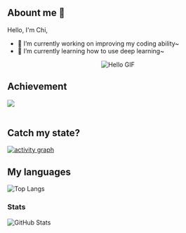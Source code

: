 ## Abount me 👋

<!--
**zc-edu/zc-edu** is a ✨ _special_ ✨ repository because its `README.md` (this file) appears on your GitHub profile.

Here are some ideas to get you started:

- 🔭 I’m currently working on ...
- 🌱 I’m currently learning ...
- 👯 I’m looking to collaborate on ...
- 🤔 I’m looking for help with ...
- 💬 Ask me about ...
- 📫 How to reach me: ...
- 😄 Pronouns: ...
- ⚡ Fun fact: ...
-->
Hello, I'm Chi, 
- 🔭 I’m currently working on improving my coding ability~
- 🌱 I’m currently learning how to use deep learning~

<div align="center">
    <img src="https://media.giphy.com/media/Z21HJj2kz9uBG/giphy.gif?cid=82a1493b6b2jhkohk3t87137qfikqug4smrgp71t2hk015ee&ep=v1_gifs_trending&rid=giphy.gif&ct=g" alt="Hello GIF">
</div>

## Achievement

<p>
  <img align="left" src="https://github-profile-trophy.vercel.app/?username=LouisLiu00&theme=onedark&column=-1&margin-w=15" />
</p>
<br> <br>

## Catch my state?

[![activity graph](https://github-readme-activity-graph.vercel.app/graph?username=zc-edu&theme=merko&custom_title=Chi&hide_border=true&point=FFFFFF&days=50)](https://github.com/zc-edu)

## My languages

![Top Langs](https://github-readme-stats.vercel.app/api/top-langs/?username=zc-edu&layout=compact&theme=radical)

### Stats

![GitHub Stats](https://github-readme-stats.vercel.app/api?username=zc-edu&show_icons=true&theme=radical)




